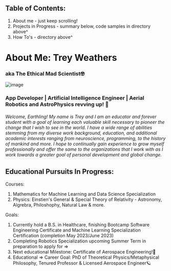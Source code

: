 ## Table of Contents:
1. About me - just keep scrolling!
2. Projects in Progress - summary below, code samples in directory above^
3. How To's - directory above^

# About Me: Trey Weathers 
### aka The Ethical Mad Scientist🤓
  ![image](https://i.imgur.com/MLKKooE.jpg)

### App Developer | Artificial Intelligence Engineer | Aerial Robotics and AstroPhysics revving up! 🚀 
###### Welcome, Earthling! My name is Trey and I am an educator and forever student with a goal of learning each valuable skill necessary to pioneer the change that I wish to see in the world. I have a wide range of abilities stemming from my diverse work background, education, and additional academic interests ranging from neuroscience, programming, to the history of mankind and more. I hope to continually gain experience to grow myself professionally and offer the same to the organizations that I work with as I work towards a greater goal of personal development and global change.

## Educational Pursuits In Progress:
Courses:
1. Mathematics for Machine Learning and Data Science Specialization
2. Physics: Einstien's General & Special Theory of Relativity - Astronomy, Algrebra, Philoshophy, Natural Law & more.

Goals: 
1. Currently hold a B.S. in Healthcare, finishing Bootcamp Software Engineering Certificate and Machine Learning Specialization Certification (completion May 2023/June 2023)
2. Completing Robotics Specialization upcoming Summer Term in preparation to apply for =>
3. Next educational Milestone: Certificate of Aerospace Engineering!🚀
4. Educational => Career Goal: PhD of Theoretical Physics/Metaphysical Philosophy, Tenured Professor & Licensed Aerospace Engineer🪐
